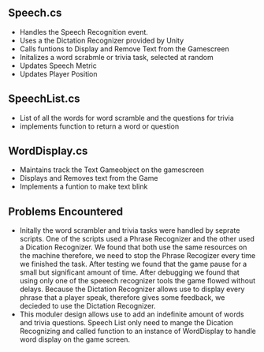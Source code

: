 ## Speech.cs

* Handles the Speech Recognition event.
* Uses a the Dictation Recognizer provided by Unity
* Calls funtions to Display and Remove Text from the Gamescreen
* Initalizes a word scrabmle or trivia task, selected at random
* Updates Speech Metric
* Updates Player Position

## SpeechList.cs

* List of all the words for word scramble and the questions for trivia
* implements function to return a word or question

## WordDisplay.cs

* Maintains track the Text Gameobject on the gamescreen
* Displays and Removes text from the Game
* Implements a funtion to make text blink

## Problems Encountered

* Initally the word scrambler and trivia tasks were handled by seprate scripts. One of the scripts used a Phrase Recognizer and the other used a Dication Recognizer. We found that both use the same resources on the machine therefore, we need to stop the Phrase Recogizer every time we finished the task. After testing we found that the game pause for a small but significant amount of time. After debugging we found that using only one of the speeech recognizer tools the game flowed without delays. Because the Dictation Recognizer allows use to display every phrase that a player speak, therefore gives some feedback, we decieded to use the Dictation Recognizer. 
* This moduler design allows use to add an indefinite amount of words and trivia questions. Speech List only need to mange the Dication Recognizing and called function to an instance of WordDisplay to handle word display on the game screen.